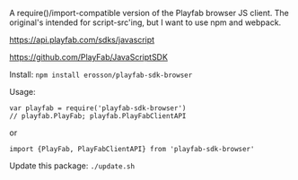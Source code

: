A require()/import-compatible version of the Playfab browser JS client. The original's intended for script-src'ing, but I want to use npm and webpack.

https://api.playfab.com/sdks/javascript

https://github.com/PlayFab/JavaScriptSDK

Install: `npm install erosson/playfab-sdk-browser`

Usage:

    var playfab = require('playfab-sdk-browser')
    // playfab.PlayFab; playfab.PlayFabClientAPI

or

    import {PlayFab, PlayFabClientAPI} from 'playfab-sdk-browser'

Update this package: `./update.sh`

